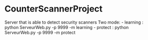 # CounterScannerProject
Server that is able to detect security scanners
Two mode: 
        - learning : python ServeurWeb.py -p 9999 -m learning
        - protect : python ServeurWeb.py -p 9999 -m protect
